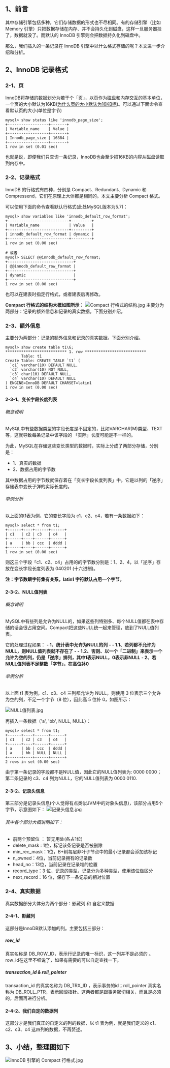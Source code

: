 ## 1、前言
其中存储引擎包括多种，它们存储数据的形式也不尽相同。有的存储引擎（比如 Memory 引擎）只把数据存储在内存、并不会持久化到磁盘，这样一旦服务器挂了，数据就没了。而默认的 InnoDB 引擎则会把数据持久化到磁盘中。

那么，我们插入的一条记录在 InnoDB 引擎中以什么格式存储的呢？本文进一步介绍和分析。

## 2、InnoDB 记录格式
### 2-1、页
InnoDB将存储的数据划分为若干个「页」，以页作为磁盘和内存交互的基本单位，一个页的大小默认为16KB([为什么页的大小默认为16KB呢]())。可以通过下面命令查看默认页的大小(单位是字节)

```
mysql> show status like 'innodb_page_size';
+------------------+-------+
| Variable_name    | Value |
+------------------+-------+
| Innodb_page_size | 16384 |
+------------------+-------+
1 row in set (0.01 sec)
```
也就是说，即便我们只查询一条记录，InnoDB也会至少把16KB的内容从磁盘读取到内存中。

### 2-2、记录格式
InnoDB 的行格式有四种，分别是 Compact、Redundant、Dynamic 和 Compressend，它们在原理上大体都是相同的。本文主要分析 Compact 格式。

可以使用下面的命令查看默认行格式(此处MySQL版本为5.7)：

```
mysql> show variables like 'innodb_default_row_format';
+---------------------------+---------+
| Variable_name             | Value   |
+---------------------------+---------+
| innodb_default_row_format | dynamic |
+---------------------------+---------+
1 row in set (0.00 sec)

# 或者
mysql> SELECT @@innodb_default_row_format;
+-----------------------------+
| @@innodb_default_row_format |
+-----------------------------+
| dynamic                     |
+-----------------------------+
1 row in set (0.00 sec)
```
也可以在建表时指定行格式，或者建表后再修改。

**Compact 行格式的结构大概如图所示：**
![Compact 行格式的结构.jpg](https://github.com/xinput123/about-me/blob/main/MySQL/image/mysql10.jpg)
主要分为两部分：记录的额外信息和记录的真实数据。下面分别介绍。

### 2-3、额外信息
主要分为两部分：记录的额外信息和记录的真实数据。下面分别介绍。

```
mysql> show create table t1\G;
*************************** 1. row ***************************
       Table: t1
Create Table: CREATE TABLE `t1` (
  `c1` varchar(10) DEFAULT NULL,
  `c2` varchar(10) NOT NULL,
  `c3` char(10) DEFAULT NULL,
  `c4` varchar(10) DEFAULT NULL
) ENGINE=InnoDB DEFAULT CHARSET=latin1
1 row in set (0.00 sec)
```

#### 2-3-1、变长字段长度列表
###### 概念说明
MySQL中有些数据类型的字段长度是不固定的，比如VARCHAR(M)类型、TEXT等，这就导致每条记录中该字段的 「实际」长度可能是不一样的。

为此，MySQL在存储这些变长类型的数据时，实际上分成了两部分存储，分别是：
- 1、真实的数据
- 2、数据占用的字节数

其中数据占用的字节数就保存着在「变长字段长度列表」中。它是以列的「逆序」存储表中变长子弹的实际长度的。

###### 举例分析
以上面的t1表为例，它的变长字段为 c1、c2、c4，若有一条数据如下：

```
mysql> select * from t1;
+------+----+------+------+
| c1   | c2 | c3   | c4   |
+------+----+------+------+
| a    | bb | ccc  | dddd |
+------+----+------+------+
1 row in set (0.00 sec)
```
则这三个字段「c1、c2、c4」占用的的字节数分别是：1、2、4，以「逆序」存放在变长字段长度列表为 040201 (十六进制)。

**注：字节数跟字符集有关系，latin1 字符默认占用一个字节。**

#### 2-3-2、NULL值列表
###### 概念说明
MySQL中有些列是允许为NULL的，如果这些列特别多、每个NULL值都在表中存储的话会很占用空间。Compact把这些NULL统一起来管理，放到了NULL值列表。

它的处理过程如果：
**- 1、统计表中允许为NULL的列**
**- - 1.1、若列都不允许为NULL，则NULL值列表就不存在了**
**- - 1.2、否则、以一个「二进制」来表示一个允许为空的列，仍是「逆序」排列，其中1表示NULL，0表示非NULL**
**- 2、若NULL值列表不足整数「字节」，在高位补0**

###### 举例分析
以上面 t1 表为例，c1、c3、c4 三列都允许为 NULL，则使用 3 位表示三个允许为空的列，不足一个字节（8 位），因此高 5 位补 0，如图所示：

![NULL值列表.jpg](https://github.com/xinput123/about-me/blob/main/MySQL/image/mysql11.jpg)

再插入一条数据（'a', 'bb', NULL, NULL）：

```
mysql> select * from t1;
+------+----+------+------+
| c1   | c2 | c3   | c4   |
+------+----+------+------+
| a    | bb | ccc  | dddd |
| a    | bb | NULL | NULL |
+------+----+------+------+
2 rows in set (0.00 sec)
```
由于第一条记录的字段都不是NULL值，因此它的NULL值列表为: 0000 0000；
第二条记录的 c3、c4 列为NULL，它的NULL值列表为 0000 0110.

#### 2-3-2、记录头信息
第三部分是记录头信息(个人觉得有点类似JVM中的对象头信息)，该部分占用5个字节，示意图如下：
![记录头信息.jpg](https://github.com/xinput123/about-me/blob/main/MySQL/image/mysql12.jpg)

###### 其中各个部分大概说明如下：
- 前两个预留位 ： 暂无用处(各占1位)
- delete_mask : 1位，标记该条记录是否被删除
- min_rec_mask：1位，B+树每层非叶子节点中的最小记录都会添加该标记
- n_owned：4位，当前记录拥有的记录数
- head_no：13位，当前记录在记录堆的位置
- record_type：3 位，记录的类型，记录分为多种类型，使用该位做区分
- next_record：16 位，保存下一条记录的相对位置

### 2-4、真实数据
真实数据部分大体分为两个部分：影藏列 和 自定义数据

#### 2-4-1、影藏列
这部分是InnoDB默认添加的列。主要包括三部分：

##### row_id
真实名称是 DB_ROW_ID，表示行记录的唯一标识，这一列并不是必须的 。row_id在这里不细说了，如果有需要的可以自定查找一下。

##### transaction_id & roll_pointer
transaction_id 的真实名称为 DB_TRX_ID ，表示事务的id；roll_pointer 真实名称为 DB_ROLL_PTR，表示回滚指针。这两者都是跟事务密切相关，而且是必须的，后面再进行分析。

#### 2-4-2、我们自定的数据列
这部分才是我们真正的自定义的列的数据，以 t1 表为例，就是我们定义的 c1、c2、c3、c4 这四列的数据，不再赘述。

## 3、小结，整理图如下
![ InnoDB 引擎的 Compact 行格式.jpg](https://github.com/xinput123/about-me/blob/main/MySQL/image/mysql13.jpg)










